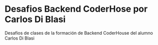 # Desafios Backend CoderHose por Carlos Di Blasi

Desafios de clases de la formación de Backend CoderHouse del alumno Carlos Di Blasi